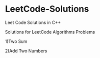 # LeetCode-Solutions
Leet Code Solutions in C++

Solutions for LeetCode Algorithms Problems

1)Two Sum

2)Add Two Numbers
